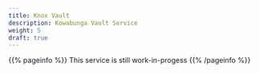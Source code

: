 ```yaml
---
title: Knox Vault
description: Kowabunga Vault Service
weight: 5
draft: true
---
```


{{% pageinfo %}}
This service is still work-in-progess
{{% /pageinfo %}}
